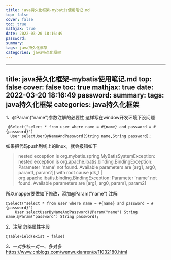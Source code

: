 ```yaml
---
title: java持久化框架-mybatis使用笔记.md
top: false
cover: false
toc: true
mathjax: true
date: 2022-03-20 18:16:49
password:
summary:
tags: java持久化框架
categories: java持久化框架
---
```

---
title: java持久化框架-mybatis使用笔记.md
top: false
cover: false
toc: true
mathjax: true
date: 2022-03-20 18:16:49
password:
summary:
tags: java持久化框架
categories: java持久化框架
---
1、@Param("name")参数注解的必要性
这样写在window开发环境下没问题
~~~
 @Select("select * from user where name = #{name} and password = #{password}")
  User selectUserByNameAndPassword(String name,String password);

~~~

如果把代码push到线上的linux，就会报错如下
> nested exception is org.mybatis.spring.MyBatisSystemException: nested exception is org.apache.ibatis.binding.BindingException: Parameter 'name' not found. Available parameters are [arg1, arg0, param1, param2]] with root cause
jdk_1  | org.apache.ibatis.binding.BindingException: Parameter 'name' not found. Available parameters are [arg1, arg0, param1, param2]


所以mapper要做如下修改，添加@Param("name") 注解
~~~
@Select("select * from user where name = #{name} and password = #{password}")
    User selectUserByNameAndPassword(@Param("name") String name,@Param("password") String password);

~~~

2、注解
忽略属性字段
~~~
@TableField(exist = false)
~~~


3、一对多核一对一、多对多
https://www.cnblogs.com/wenwuxianren/p/11032180.html
